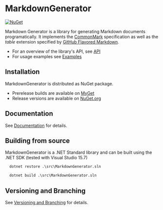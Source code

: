 # MarkdownGenerator

[![NuGet](https://img.shields.io/nuget/v/Grynwald.MarkdownGenerator.svg)](https://www.nuget.org/packages/Grynwald.MarkdownGenerator)

Markdown Generator is a library for generating Markdown documents programatically.
It implements the [CommonMark](https://spec.commonmark.org/0.28/) specification as
well as the *table* extension specified by
[GitHub Flavored Markdown](https://github.github.com/gfm/#tables-extension).

- For an overview of the library's API, see [API](./docs/api/README.md)
- For usage examples see [Examples](./docs/examples/README.md)

## Installation

MarkdownGenerator is distributed as NuGet package.

- Prerelease builds are available on [MyGet](https://www.myget.org/feed/ap0llo-markdown-generator/package/nuget/Grynwald.MarkdownGenerator)
- Release versions are available on [NuGet.org](https://www.nuget.org/packages/Grynwald.MarkdownGenerator)

## Documentation

See [Documentation](./docs/README.md) for details.

## Building from source

MarkdownGenerator is a .NET Standard library and can be built using the .NET SDK (tested with Visual Studio 15.7)

```bat
  dotnet restore .\src\MarkdownGenerator.sln

  dotnet build .\src\MarkdownGenerator.sln
```

## Versioning and Branching

See [Versioning and Branching](./docs/meta/versioning.md) for details.
